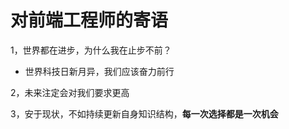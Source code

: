 # 对前端工程师的寄语

1，世界都在进步，为什么我在止步不前？

- 世界科技日新月异，我们应该奋力前行

2，未来注定会对我们要求更高

3，安于现状，不如持续更新自身知识结构，**每一次选择都是一次机会**
